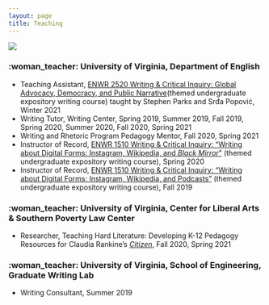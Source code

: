 ```yaml
---
layout: page
title: Teaching
---
```

<img src="https://user-images.githubusercontent.com/45428531/107729134-ffbb0f00-6cbd-11eb-924e-f5d6665806c4.png">
<h3>:woman_teacher:	 University of Virginia, Department of English</h3>
<ul>
<li>Teaching Assistant, <a href="https://news.virginia.edu/content/students-tackled-tough-topics-january-term-some-evolving-real-time?utm_source=DailyReport&utm_medium=email&utm_campaign=news">ENWR 2520 Writing & Critical Inquiry: Global Advocacy, Democracy, and Public Narrative</a>(themed undergraduate expository writing course) taught by Stephen Parks and Srđa Popović, Winter 2021</li>
<li> Writing Tutor, Writing Center, Spring 2019, Summer 2019, Fall 2019, Spring 2020, Summer 2020, Fall 2020, Spring 2021</li>
<li> Writing and Rhetoric Program Pedagogy Mentor, Fall 2020, Spring 2021</li>
<li>Instructor of Record, <a href="https://digitalenwr.wordpress.com/">ENWR 1510 Writing & Critical Inquiry: “Writing about Digital Forms: Instagram, Wikipedia, and <i>Black Mirror</i>”</a> (themed undergraduate expository writing course), Spring 2020</li>
<li>Instructor of Record, <a href="https://digitalenwr.wordpress.com/">ENWR 1510 Writing & Critical Inquiry: “Writing about Digital Forms: Instagram, Wikipedia, and Podcasts”</a> (themed undergraduate expository writing course), Fall 2019 </li>
</ul>

<h3>:woman_teacher:	 University of Virginia, Center for Liberal Arts & Southern Poverty Law Center</h3>
<ul>
<li>Researcher, Teaching Hard Literature: Developing K-12 Pedagogy Resources for Claudia Rankine’s <a href="https://en.wikipedia.org/wiki/Citizen:_An_American_Lyric"><i>Citizen</i></a>, Fall 2020, Spring 2021</li>
</ul>

<h3>:woman_teacher:	 University of Virginia, School of Engineering, Graduate Writing Lab </h3>
<ul>
<li>	Writing Consultant, Summer 2019</li>
</ul>
